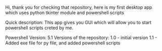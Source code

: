 Hi, thank you for checking that repository, here is my first desktop app which uses python tkinter module and powershell scripts

Quick description: This app gives you GUI which will allow you to start powershell scripts creted by me.

Powershell Version: 5.1 
Versions of the repository: 
1.0 - initial version 
1.1 - Added exe file for py file, and added powershell scripts

